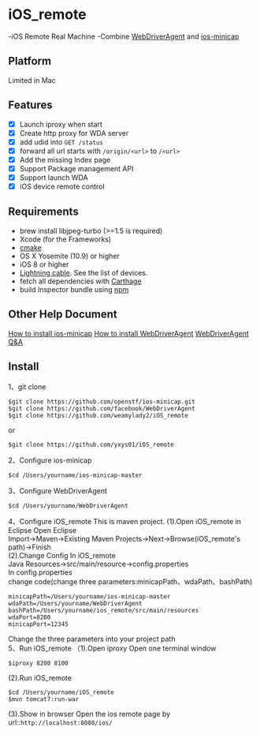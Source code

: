# iOS_remote
-iOS Remote Real Machine
-Combine [WebDriverAgent](https://github.com/facebook/WebDriverAgent) and [ios-minicap](https://github.com/openstf/ios-minicap) 

## Platform
Limited in Mac

## Features
- [x] Launch iproxy when start
- [x] Create http proxy for WDA server
- [x] add udid into `GET /status`
- [x] forward all url starts with `/origin/<url>` to `/<url>`
- [x] Add the missing Index page
- [x] Support Package management API
- [x] Support launch WDA
- [x] iOS device remote control

## Requirements
* brew install libjpeg-turbo (>=1.5 is required)
* Xcode (for the Frameworks)
* [cmake](https://cmake.org/)
* OS X Yosemite (10.9) or higher
* iOS 8 or higher
* [Lightning cable](https://en.wikipedia.org/wiki/Lightning_(connector)). See the list of devices.
* fetch all dependencies with [Carthage](https://github.com/Carthage/Carthage)
* build Inspector bundle using [npm](https://www.npmjs.com)

## Other Help Document
[How to install ios-minicap](http://blog.csdn.net/yxys01/article/details/76442135)
[How to install WebDriverAgent](https://testerhome.com/topics/4904)
[WebDriverAgent Q&A](https://testerhome.com/topics/9666)

## Install
1、git clone 
```
$git clone https://github.com/openstf/ios-minicap.git
$git clone https://github.com/facebook/WebDriverAgent
$git clone https://github.com/weamylady2/iOS_remote
```
or
```
$git clone https://github.com/yxys01/iOS_remote
```
2、Configure ios-minicap
```
$cd /Users/yourname/ios-minicap-master
```
3、Configure WebDriverAgent
```
$cd /Users/yourname/WebDriverAgent
```
4、Configure iOS_remote
This is maven project.
(1).Open iOS_remote in Eclipse
Open Eclipse <br>
Import->Maven->Existing Maven Projects->Next->Browse(iOS_remote's path)->Finish<br>
(2).Change Config
In iOS_remote<br>
Java Resources->src/main/resource->config.properties<br>
In config.properties<br>
change code(change three parameters:minicapPath、wdaPath、bashPath)<br>
```
minicapPath=/Users/yourname/ios-minicap-master
wdaPath=/Users/yourname/WebDriverAgent
bashPath=/Users/yourname/ios_remote/src/main/resources
wdaPort=8200
minicapPort=12345
```
Change the three parameters into your project path<br>
5、Run iOS_remote
（1).Open iproxy
Open one terminal window
```
$iproxy 8200 8100
```
(2).Run iOS_remote
```
$cd /Users/yourname/iOS_remote
$mvn tomcat7:run-war
```
(3).Show in browser
Open the ios remote page by url::`http://localhost:8080/ios/`


